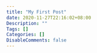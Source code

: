 ```yaml
---
title: "My First Post"
date: 2020-11-27T22:16:02+08:00
Description: ""
Tags: []
Categories: []
DisableComments: false
---
```

